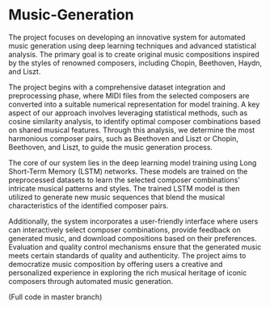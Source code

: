 # Music-Generation

The project focuses on developing an innovative system for automated music generation using deep learning techniques and advanced statistical analysis. The primary goal is to create original music compositions inspired by the styles of renowned composers, including Chopin, Beethoven, Haydn, and Liszt. 

The project begins with a comprehensive dataset integration and preprocessing phase, where MIDI files from the selected composers are converted into a suitable numerical representation for model training. A key aspect of our approach involves leveraging statistical methods, such as cosine similarity analysis, to identify optimal composer combinations based on shared musical features. Through this analysis, we determine the most harmonious composer pairs, such as Beethoven and Liszt or Chopin, Beethoven, and Liszt, to guide the music generation process.

The core of our system lies in the deep learning model training using Long Short-Term Memory (LSTM) networks. These models are trained on the preprocessed datasets to learn the selected composer combinations' intricate musical patterns and styles. The trained LSTM model is then utilized to generate new music sequences that blend the musical characteristics of the identified composer pairs. 

Additionally, the system incorporates a user-friendly interface where users can interactively select composer combinations, provide feedback on generated music, and download compositions based on their preferences. Evaluation and quality control mechanisms ensure that the generated music meets certain standards of quality and authenticity. The project aims to democratize music composition by offering users a creative and personalized experience in exploring the rich musical heritage of iconic composers through automated music generation.


(Full code in master branch)
